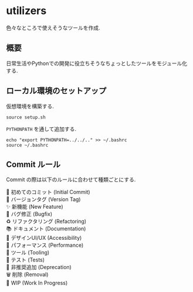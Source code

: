 # utilizers
色々なところで使えそうなツールを作成.

## 概要
日常生活やPythonでの開発に役立ちそうなちょっとしたツールをモジュール化する.

## ローカル環境のセットアップ
仮想環境を構築する.

```
source setup.sh
```

`PYTHONPATH` を通して追加する.

```
echo "export PYTHONPATH=../../.." >> ~/.bashrc
source ~/.bashrc
```

## Commit ルール
Commit の際は以下のルールに合わせて種類ごとにする.  

🎉  初めてのコミット (Initial Commit)  
🔖  バージョンタグ (Version Tag)  
✨  新機能 (New Feature)  
🐛  バグ修正 (Bugfix)  
♻️  リファクタリング (Refactoring)  
📚  ドキュメント (Documentation)  
🎨  デザインUI/UX (Accessibility)  
🐎  パフォーマンス (Performance)  
🔧  ツール (Tooling)  
🚨  テスト (Tests)  
💩  非推奨追加 (Deprecation)  
🗑️  削除 (Removal)  
🚧  WIP (Work In Progress)